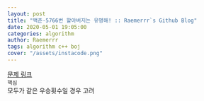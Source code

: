 ```yaml
---  
layout: post  
title: "백준-5766번 할아버지는 유명해! :: Raemerrr`s Github Blog"  
date: 2020-05-01 19:05:00  
categories: algorithm  
author: Raemerrr  
tags: algorithm c++ boj 
cover: "/assets/instacode.png"  
---  
```

<a href="https://www.acmicpc.net/problem/5766" target="_blank">문제 링크</a>     
`핵심`  
모두가 같은 우승횟수일 경우 고려    
<script src="https://gist.github.com/Raemerrr/d09f68a5a43b59bb0d72621923d633c9.js"></script>